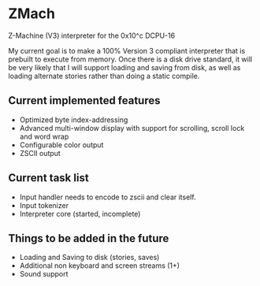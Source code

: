 ZMach
=====

Z-Machine (V3) interpreter for the 0x10^c DCPU-16

My current goal is to make a 100% Version 3 compliant interpreter 
that is prebuilt to execute from memory.  Once there is a disk
drive standard, it will be very likely that I will support loading
and saving from disk, as well as loading alternate stories rather
than doing a static compile.

Current implemented features
----------------------------
* Optimized byte index-addressing
* Advanced multi-window display with support for scrolling, scroll lock and word wrap
* Configurable color output
* ZSCII output

Current task list
-----------------
* Input handler needs to encode to zscii and clear itself.
* Input tokenizer
* Interpreter core (started, incomplete)

Things to be added in the future
--------------------------------
* Loading and Saving to disk (stories, saves)
* Additional non keyboard and screen streams (1+)
* Sound support
